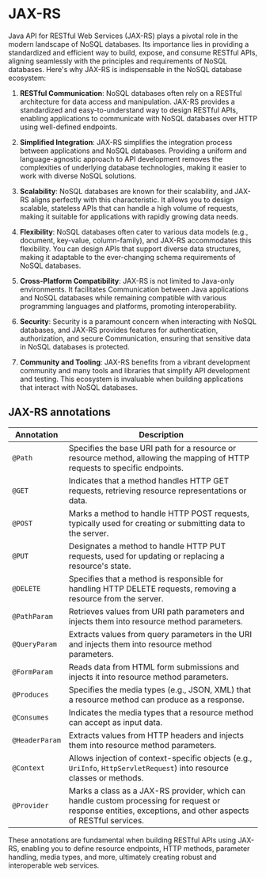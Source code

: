# JAX-RS


Java API for RESTful Web Services (JAX-RS) plays a pivotal role in the modern landscape of NoSQL databases. Its importance lies in providing a standardized and efficient way to build, expose, and consume RESTful APIs, aligning seamlessly with the principles and requirements of NoSQL databases. Here's why JAX-RS is indispensable in the NoSQL database ecosystem:

1. **RESTful Communication**: NoSQL databases often rely on a RESTful architecture for data access and manipulation. JAX-RS provides a standardized and easy-to-understand way to design RESTful APIs, enabling applications to communicate with NoSQL databases over HTTP using well-defined endpoints.

2. **Simplified Integration**: JAX-RS simplifies the integration process between applications and NoSQL databases. Providing a uniform and language-agnostic approach to API development removes the complexities of underlying database technologies, making it easier to work with diverse NoSQL solutions.

3. **Scalability**: NoSQL databases are known for their scalability, and JAX-RS aligns perfectly with this characteristic. It allows you to design scalable, stateless APIs that can handle a high volume of requests, making it suitable for applications with rapidly growing data needs.

4. **Flexibility**: NoSQL databases often cater to various data models (e.g., document, key-value, column-family), and JAX-RS accommodates this flexibility. You can design APIs that support diverse data structures, making it adaptable to the ever-changing schema requirements of NoSQL databases.

5. **Cross-Platform Compatibility**: JAX-RS is not limited to Java-only environments. It facilitates Communication between Java applications and NoSQL databases while remaining compatible with various programming languages and platforms, promoting interoperability.

6. **Security**: Security is a paramount concern when interacting with NoSQL databases, and JAX-RS provides features for authentication, authorization, and secure Communication, ensuring that sensitive data in NoSQL databases is protected.

7. **Community and Tooling**: JAX-RS benefits from a vibrant development community and many tools and libraries that simplify API development and testing. This ecosystem is invaluable when building applications that interact with NoSQL databases.


## JAX-RS annotations

| Annotation             | Description                                       |
|------------------------|---------------------------------------------------|
| `@Path`                | Specifies the base URI path for a resource or resource method, allowing the mapping of HTTP requests to specific endpoints. |
| `@GET`                 | Indicates that a method handles HTTP GET requests, retrieving resource representations or data. |
| `@POST`                | Marks a method to handle HTTP POST requests, typically used for creating or submitting data to the server. |
| `@PUT`                 | Designates a method to handle HTTP PUT requests, used for updating or replacing a resource's state. |
| `@DELETE`              | Specifies that a method is responsible for handling HTTP DELETE requests, removing a resource from the server. |
| `@PathParam`           | Retrieves values from URI path parameters and injects them into resource method parameters. |
| `@QueryParam`          | Extracts values from query parameters in the URI and injects them into resource method parameters. |
| `@FormParam`            | Reads data from HTML form submissions and injects it into resource method parameters. |
| `@Produces`            | Specifies the media types (e.g., JSON, XML) that a resource method can produce as a response. |
| `@Consumes`            | Indicates the media types that a resource method can accept as input data. |
| `@HeaderParam`         | Extracts values from HTTP headers and injects them into resource method parameters. |
| `@Context`             | Allows injection of context-specific objects (e.g., `UriInfo`, `HttpServletRequest`) into resource classes or methods. |
| `@Provider`            | Marks a class as a JAX-RS provider, which can handle custom processing for request or response entities, exceptions, and other aspects of RESTful services. |

These annotations are fundamental when building RESTful APIs using JAX-RS, enabling you to define resource endpoints, HTTP methods, parameter handling, media types, and more, ultimately creating robust and interoperable web services.
